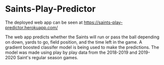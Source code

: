 # Saints-Play-Predictor

The deployed web app can be seen at https://saints-play-predictor.herokuapp.com/

The web app predicts whether the Saints will run or pass the ball depending on down, yards to go, field position, and the time left in the game. A gradient boosted classifer model is being used to make the predictions. The model was made using play by play data from the 2018-2019 and 2019-2020 Saint's regular season games. 

